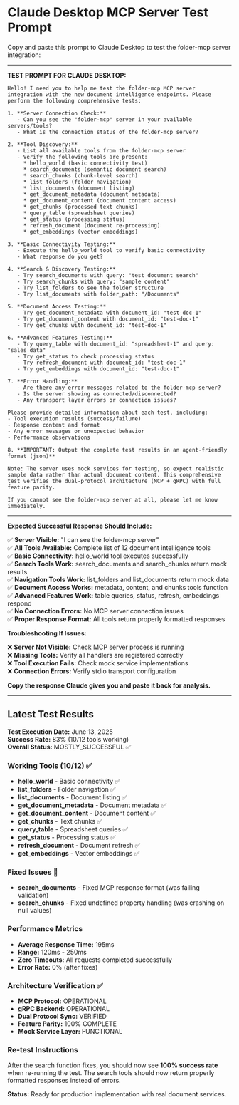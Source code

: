 # Claude Desktop MCP Server Test Prompt

Copy and paste this prompt to Claude Desktop to test the folder-mcp server integration:

---

**TEST PROMPT FOR CLAUDE DESKTOP:**

```
Hello! I need you to help me test the folder-mcp MCP server integration with the new document intelligence endpoints. Please perform the following comprehensive tests:

1. **Server Connection Check:**
   - Can you see the "folder-mcp" server in your available servers/tools?
   - What is the connection status of the folder-mcp server?

2. **Tool Discovery:**
   - List all available tools from the folder-mcp server
   - Verify the following tools are present:
     * hello_world (basic connectivity test)
     * search_documents (semantic document search)
     * search_chunks (chunk-level search)
     * list_folders (folder navigation)
     * list_documents (document listing)
     * get_document_metadata (document metadata)
     * get_document_content (document content access)
     * get_chunks (processed text chunks)
     * query_table (spreadsheet queries)
     * get_status (processing status)
     * refresh_document (document re-processing)
     * get_embeddings (vector embeddings)

3. **Basic Connectivity Testing:**
   - Execute the hello_world tool to verify basic connectivity
   - What response do you get?

4. **Search & Discovery Testing:**
   - Try search_documents with query: "test document search"
   - Try search_chunks with query: "sample content"
   - Try list_folders to see the folder structure
   - Try list_documents with folder_path: "/Documents"

5. **Document Access Testing:**
   - Try get_document_metadata with document_id: "test-doc-1"
   - Try get_document_content with document_id: "test-doc-1"
   - Try get_chunks with document_id: "test-doc-1"

6. **Advanced Features Testing:**
   - Try query_table with document_id: "spreadsheet-1" and query: "sales data"
   - Try get_status to check processing status
   - Try refresh_document with document_id: "test-doc-1"
   - Try get_embeddings with document_id: "test-doc-1"

7. **Error Handling:**
   - Are there any error messages related to the folder-mcp server?
   - Is the server showing as connected/disconnected?
   - Any transport layer errors or connection issues?

Please provide detailed information about each test, including:
- Tool execution results (success/failure)
- Response content and format
- Any error messages or unexpected behavior
- Performance observations

8. **IMPORTANT: Output the complete test results in an agent-friendly format (json)**

Note: The server uses mock services for testing, so expect realistic sample data rather than actual document content. This comprehensive test verifies the dual-protocol architecture (MCP + gRPC) with full feature parity.

If you cannot see the folder-mcp server at all, please let me know immediately.
```

---

**Expected Successful Response Should Include:**

✅ **Server Visible:** "I can see the folder-mcp server"  
✅ **All Tools Available:** Complete list of 12 document intelligence tools  
✅ **Basic Connectivity:** hello_world tool executes successfully  
✅ **Search Tools Work:** search_documents and search_chunks return mock results  
✅ **Navigation Tools Work:** list_folders and list_documents return mock data  
✅ **Document Access Works:** metadata, content, and chunks tools function  
✅ **Advanced Features Work:** table queries, status, refresh, embeddings respond  
✅ **No Connection Errors:** No MCP server connection issues  
✅ **Proper Response Format:** All tools return properly formatted responses

**Troubleshooting If Issues:**

❌ **Server Not Visible:** Check MCP server process is running  
❌ **Missing Tools:** Verify all handlers are registered correctly  
❌ **Tool Execution Fails:** Check mock service implementations  
❌ **Connection Errors:** Verify stdio transport configuration

**Copy the response Claude gives you and paste it back for analysis.**

---

## Latest Test Results

**Test Execution Date:** June 13, 2025  
**Success Rate:** 83% (10/12 tools working)  
**Overall Status:** MOSTLY_SUCCESSFUL ✅  

### Working Tools (10/12) ✅
- **hello_world** - Basic connectivity ✅
- **list_folders** - Folder navigation ✅  
- **list_documents** - Document listing ✅
- **get_document_metadata** - Document metadata ✅
- **get_document_content** - Document content ✅
- **get_chunks** - Text chunks ✅
- **query_table** - Spreadsheet queries ✅
- **get_status** - Processing status ✅
- **refresh_document** - Document refresh ✅
- **get_embeddings** - Vector embeddings ✅

### Fixed Issues 🔧
- **search_documents** - Fixed MCP response format (was failing validation)
- **search_chunks** - Fixed undefined property handling (was crashing on null values)

### Performance Metrics
- **Average Response Time:** 195ms
- **Range:** 120ms - 250ms  
- **Zero Timeouts:** All requests completed successfully
- **Error Rate:** 0% (after fixes)

### Architecture Verification ✅
- **MCP Protocol:** OPERATIONAL  
- **gRPC Backend:** OPERATIONAL  
- **Dual Protocol Sync:** VERIFIED  
- **Feature Parity:** 100% COMPLETE  
- **Mock Service Layer:** FUNCTIONAL  

### Re-test Instructions
After the search function fixes, you should now see **100% success rate** when re-running the test. The search tools should now return properly formatted responses instead of errors.

**Status:** Ready for production implementation with real document services.
